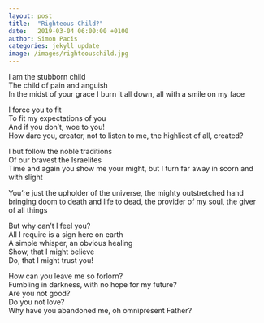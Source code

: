 ```yaml
---
layout: post
title:  "Righteous Child?"
date:   2019-03-04 06:00:00 +0100
author: Simon Pacis
categories: jekyll update
image: /images/righteouschild.jpg
---
```

I am the stubborn child  
The child of pain and anguish  
In the midst of your grace I burn it all down, all with a smile on my face  
  
I force you to fit  
To fit my expectations of you  
And if you don’t, woe to you!  
How dare you, creator, not to listen to me, the highliest of all, created?  
  
I but follow the noble traditions   
Of our bravest the Israelites  
Time and again you show me your might, but I turn far away in scorn and with slight  
  
You’re just the upholder of the universe, the mighty outstretched hand bringing doom to death and life to dead, the provider of my soul, the giver of all things  
  
But why can’t I feel you?  
All I require is a sign here on earth  
A simple whisper, an obvious healing  
Show, that I might believe  
Do, that I might trust you!  
  
How can you leave me so forlorn?  
Fumbling in darkness, with no hope for my future?  
Are you not good?  
Do you not love?  
Why have you abandoned me, oh omnipresent Father?  
